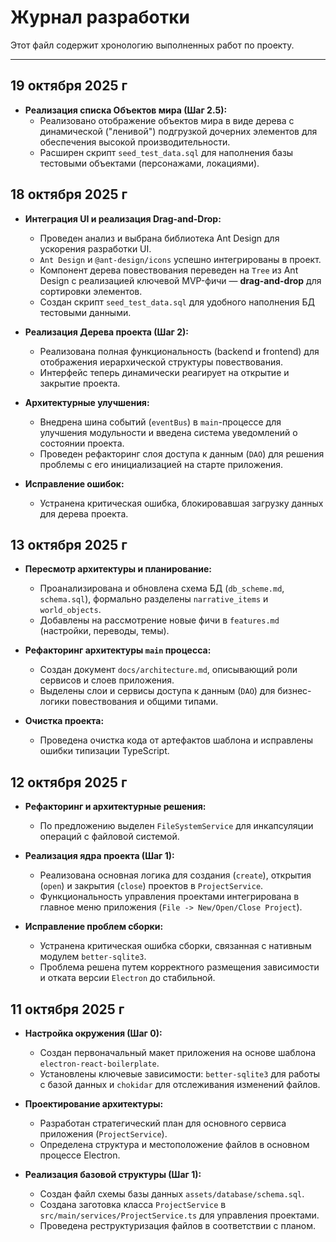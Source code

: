 # Журнал разработки

Этот файл содержит хронологию выполненных работ по проекту.

---

## 19 октября 2025 г

* **Реализация списка Объектов мира (Шаг 2.5):**
  * Реализовано отображение объектов мира в виде дерева с динамической ("ленивой") подгрузкой дочерних элементов для обеспечения высокой производительности.
  * Расширен скрипт `seed_test_data.sql` для наполнения базы тестовыми объектами (персонажами, локациями).

## 18 октября 2025 г

* **Интеграция UI и реализация Drag-and-Drop:**
  * Проведен анализ и выбрана библиотека Ant Design для ускорения разработки UI.
  * `Ant Design` и `@ant-design/icons` успешно интегрированы в проект.
  * Компонент дерева повествования переведен на `Tree` из Ant Design с реализацией ключевой MVP-фичи — **drag-and-drop** для сортировки элементов.
  * Создан скрипт `seed_test_data.sql` для удобного наполнения БД тестовыми данными.

* **Реализация Дерева проекта (Шаг 2):**
  * Реализована полная функциональность (backend и frontend) для отображения иерархической структуры повествования.
  * Интерфейс теперь динамически реагирует на открытие и закрытие проекта.

* **Архитектурные улучшения:**
  * Внедрена шина событий (`eventBus`) в `main`-процессе для улучшения модульности и введена система уведомлений о состоянии проекта.
  * Проведен рефакторинг слоя доступа к данным (`DAO`) для решения проблемы с его инициализацией на старте приложения.

* **Исправление ошибок:**
  * Устранена критическая ошибка, блокировавшая загрузку данных для дерева проекта.

## 13 октября 2025 г

* **Пересмотр архитектуры и планирование:**
  * Проанализирована и обновлена схема БД (`db_scheme.md`, `schema.sql`), формально разделены `narrative_items` и `world_objects`.
  * Добавлены на рассмотрение новые фичи в `features.md` (настройки, переводы, темы).

* **Рефакторинг архитектуры `main` процесса:**
  * Создан документ `docs/architecture.md`, описывающий роли сервисов и слоев приложения.
  * Выделены слои и сервисы доступа к данным (`DAO`) для бизнес-логики повествования и общими типами.

* **Очистка проекта:**
  * Проведена очистка кода от артефактов шаблона и исправлены ошибки типизации TypeScript.

## 12 октября 2025 г

* **Рефакторинг и архитектурные решения:**
  * По предложению выделен `FileSystemService` для инкапсуляции операций с файловой системой.

* **Реализация ядра проекта (Шаг 1):**
  * Реализована основная логика для создания (`create`), открытия (`open`) и закрытия (`close`) проектов в `ProjectService`.
  * Функциональность управления проектами интегрирована в главное меню приложения (`File -> New/Open/Close Project`).

* **Исправление проблем сборки:**
  * Устранена критическая ошибка сборки, связанная с нативным модулем `better-sqlite3`.
  * Проблема решена путем корректного размещения зависимости и отката версии `Electron` до стабильной.

## 11 октября 2025 г

* **Настройка окружения (Шаг 0):**
  * Создан первоначальный макет приложения на основе шаблона `electron-react-boilerplate`.
  * Установлены ключевые зависимости: `better-sqlite3` для работы с базой данных и `chokidar` для отслеживания изменений файлов.

* **Проектирование архитектуры:**
  * Разработан стратегический план для основного сервиса приложения (`ProjectService`).
  * Определена структура и местоположение файлов в основном процессе Electron.

* **Реализация базовой структуры (Шаг 1):**
  * Создан файл схемы базы данных `assets/database/schema.sql`.
  * Создана заготовка класса `ProjectService` в `src/main/services/ProjectService.ts` для управления проектами.
  * Проведена реструктуризация файлов в соответствии с планом.
